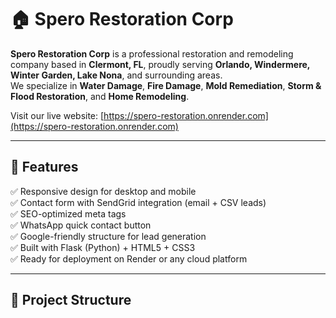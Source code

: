 # 🏠 Spero Restoration Corp

**Spero Restoration Corp** is a professional restoration and remodeling company based in **Clermont, FL**, proudly serving **Orlando, Windermere, Winter Garden, Lake Nona**, and surrounding areas.  
We specialize in **Water Damage**, **Fire Damage**, **Mold Remediation**, **Storm & Flood Restoration**, and **Home Remodeling**.

Visit our live website: [https://spero-restoration.onrender.com](https://spero-restoration.onrender.com)

---

## 🌟 Features

✅ Responsive design for desktop and mobile  
✅ Contact form with SendGrid integration (email + CSV leads)  
✅ SEO-optimized meta tags  
✅ WhatsApp quick contact button  
✅ Google-friendly structure for lead generation  
✅ Built with Flask (Python) + HTML5 + CSS3  
✅ Ready for deployment on Render or any cloud platform

---

## 🧱 Project Structure

